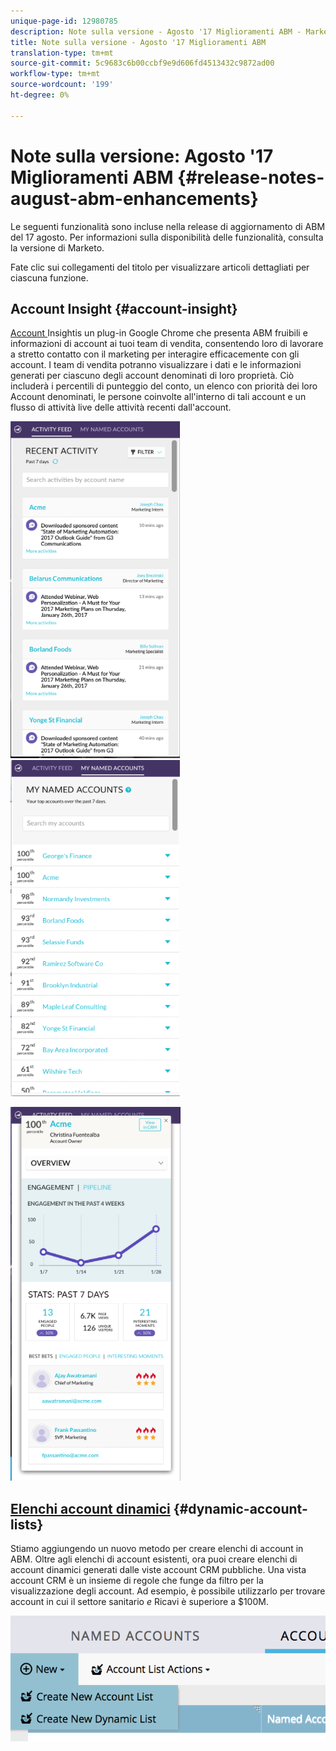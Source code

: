 ```yaml
---
unique-page-id: 12980785
description: Note sulla versione - Agosto '17 Miglioramenti ABM - Marketo Docs - Documentazione prodotto
title: Note sulla versione - Agosto '17 Miglioramenti ABM
translation-type: tm+mt
source-git-commit: 5c9683c6b00ccbf9e9d606fd4513432c9872ad00
workflow-type: tm+mt
source-wordcount: '199'
ht-degree: 0%

---
```



# Note sulla versione: Agosto &#39;17 Miglioramenti ABM {#release-notes-august-abm-enhancements}

Le seguenti funzionalità sono incluse nella release di aggiornamento di ABM del 17 agosto. Per informazioni sulla disponibilità delle funzionalità, consulta la versione di Marketo.

Fate clic sui collegamenti del titolo per visualizzare articoli dettagliati per ciascuna funzione.

## Account Insight {#account-insight}

[Account ](../../product-docs/account-based-marketing/setup-abm/account-insight-plug-in-overview.md) Insightis un plug-in Google Chrome che presenta ABM fruibili e informazioni di account ai tuoi team di vendita, consentendo loro di lavorare a stretto contatto con il marketing per interagire efficacemente con gli account. I team di vendita potranno visualizzare i dati e le informazioni generati per ciascuno degli account denominati di loro proprietà. Ciò includerà i percentili di punteggio del conto, un elenco con priorità dei loro Account denominati, le persone coinvolte all&#39;interno di tali account e un flusso di attività live delle attività recenti dall&#39;account.

![](assets/image001.png) ![](assets/image002.png)

![](assets/image003.png)

## [Elenchi account dinamici](../../product-docs/account-based-marketing/target/account-lists.md) {#dynamic-account-lists}

Stiamo aggiungendo un nuovo metodo per creare elenchi di account in ABM. Oltre agli elenchi di account esistenti, ora puoi creare elenchi di account dinamici generati dalle viste account CRM pubbliche. Una vista account CRM è un insieme di regole che funge da filtro per la visualizzazione degli account. Ad esempio, è possibile utilizzarlo per trovare account in cui il settore sanitario *e* Ricavi è superiore a $100M.

![](assets/dynamic-account-list-menu-5b14-5d-copy.png)


